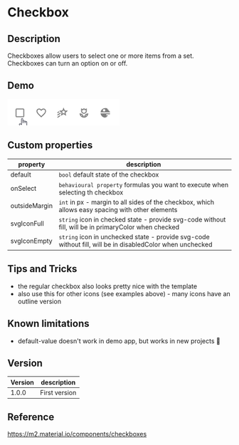 # Checkbox

## Description

Checkboxes allow users to select one or more items from a set. Checkboxes can turn an option on or off.

## Demo

![Button](../assets/cmp_MD_Checkbox.gif)

## Custom properties

| property | description |
| --- | --- |
| default | `bool` default state of the checkbox |
| onSelect | `behavioural property` formulas you want to execute when selecting th checkbox |
| outsideMargin | `int` in px - margin to all sides of the checkbox, which allows easy spacing with other elements |
| svgIconFull | `string` icon in checked state - provide svg-code without fill, will be in primaryColor when checked |
| svgIconEmpty | `string` icon in unchecked state - provide svg-code without fill, will be in disabledColor when unchecked |


## Tips and Tricks

* the regular checkbox also looks pretty nice with the template
* also use this for other icons (see examples above) - many icons have an outline version

## Known limitations

* default-value doesn't work in demo app, but works in new projects 🤷

## Version

| Version | description |
| --- | --- |
| 1.0.0 | First version |

## Reference

https://m2.material.io/components/checkboxes
